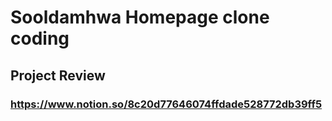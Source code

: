 # Sooldamhwa Homepage clone coding

## Project Review
### https://www.notion.so/8c20d77646074ffdade528772db39ff5
